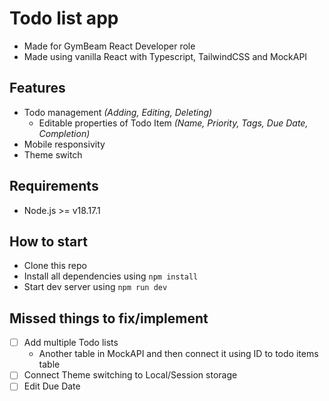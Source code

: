 # Todo list app

- Made for GymBeam React Developer role 
- Made using vanilla React with Typescript, TailwindCSS and MockAPI

## Features

- Todo management *(Adding, Editing, Deleting)*
    - Editable properties of Todo Item *(Name, Priority, Tags, Due Date, Completion)*
- Mobile responsivity
- Theme switch

## Requirements

- Node.js >= v18.17.1

## How to start 

- Clone this repo
- Install all dependencies using `npm install`
- Start dev server using `npm run dev`

## Missed things to fix/implement

- [ ] Add multiple Todo lists 
    - Another table in MockAPI and then connect it using ID to todo items table
- [ ] Connect Theme switching to Local/Session storage
- [ ] Edit Due Date
